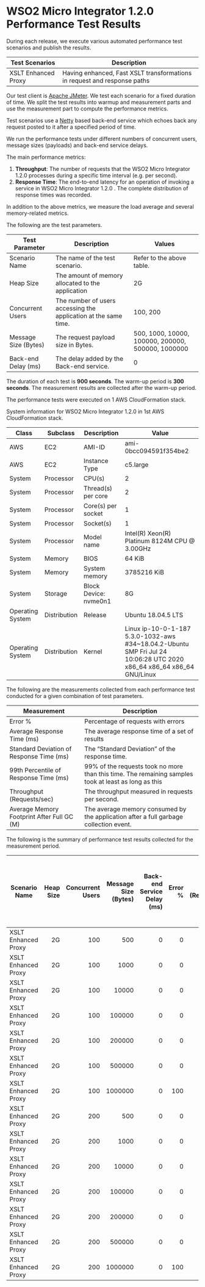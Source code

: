 # WSO2 Micro Integrator 1.2.0 Performance Test Results

During each release, we execute various automated performance test scenarios and publish the results.

| Test Scenarios | Description |
| --- | --- |
| XSLT Enhanced Proxy | Having enhanced, Fast XSLT transformations in request and response paths |

Our test client is [Apache JMeter](https://jmeter.apache.org/index.html). We test each scenario for a fixed duration of
time. We split the test results into warmup and measurement parts and use the measurement part to compute the
performance metrics.

Test scenarios use a [Netty](https://netty.io/) based back-end service which echoes back any request
posted to it after a specified period of time.

We run the performance tests under different numbers of concurrent users, message sizes (payloads) and back-end service
delays.

The main performance metrics:

1. **Throughput**: The number of requests that the WSO2 Micro Integrator 1.2.0 processes during a specific time interval (e.g. per second).
2. **Response Time**: The end-to-end latency for an operation of invoking a service in WSO2 Micro Integrator 1.2.0 . The complete distribution of response times was recorded.

In addition to the above metrics, we measure the load average and several memory-related metrics.

The following are the test parameters.

| Test Parameter | Description | Values |
| --- | --- | --- |
| Scenario Name | The name of the test scenario. | Refer to the above table. |
| Heap Size | The amount of memory allocated to the application | 2G |
| Concurrent Users | The number of users accessing the application at the same time. | 100, 200 |
| Message Size (Bytes) | The request payload size in Bytes. | 500, 1000, 10000, 100000, 200000, 500000, 1000000 |
| Back-end Delay (ms) | The delay added by the Back-end service. | 0 |

The duration of each test is **900 seconds**. The warm-up period is **300 seconds**.
The measurement results are collected after the warm-up period.

The performance tests were executed on 1 AWS CloudFormation stack.


System information for WSO2 Micro Integrator 1.2.0 in 1st AWS CloudFormation stack.

| Class | Subclass | Description | Value |
| --- | --- | --- | --- |
| AWS | EC2 | AMI-ID | ami-0bcc094591f354be2 |
| AWS | EC2 | Instance Type | c5.large |
| System | Processor | CPU(s) | 2 |
| System | Processor | Thread(s) per core | 2 |
| System | Processor | Core(s) per socket | 1 |
| System | Processor | Socket(s) | 1 |
| System | Processor | Model name | Intel(R) Xeon(R) Platinum 8124M CPU @ 3.00GHz |
| System | Memory | BIOS | 64 KiB |
| System | Memory | System memory | 3785216 KiB |
| System | Storage | Block Device: nvme0n1 | 8G |
| Operating System | Distribution | Release | Ubuntu 18.04.5 LTS |
| Operating System | Distribution | Kernel | Linux ip-10-0-1-187 5.3.0-1032-aws #34~18.04.2-Ubuntu SMP Fri Jul 24 10:06:28 UTC 2020 x86_64 x86_64 x86_64 GNU/Linux |


The following are the measurements collected from each performance test conducted for a given combination of
test parameters.

| Measurement | Description |
| --- | --- |
| Error % | Percentage of requests with errors |
| Average Response Time (ms) | The average response time of a set of results |
| Standard Deviation of Response Time (ms) | The “Standard Deviation” of the response time. |
| 99th Percentile of Response Time (ms) | 99% of the requests took no more than this time. The remaining samples took at least as long as this |
| Throughput (Requests/sec) | The throughput measured in requests per second. |
| Average Memory Footprint After Full GC (M) | The average memory consumed by the application after a full garbage collection event. |

The following is the summary of performance test results collected for the measurement period.

|  Scenario Name | Heap Size | Concurrent Users | Message Size (Bytes) | Back-end Service Delay (ms) | Error % | Throughput (Requests/sec) | Average Response Time (ms) | Standard Deviation of Response Time (ms) | 99th Percentile of Response Time (ms) | WSO2 Micro Integrator 1.2.0 GC Throughput (%) | Average WSO2 Micro Integrator 1.2.0 Memory Footprint After Full GC (M) |
|---|---:|---:|---:|---:|---:|---:|---:|---:|---:|---:|---:|
|  XSLT Enhanced Proxy | 2G | 100 | 500 | 0 | 0 | 2812.06 | 35.48 | 41.41 | 146 | 93.32 | 231.029 |
|  XSLT Enhanced Proxy | 2G | 100 | 1000 | 0 | 0 | 2573.76 | 38.77 | 31.75 | 157 | N/A | N/A |
|  XSLT Enhanced Proxy | 2G | 100 | 10000 | 0 | 0 | 585.5 | 170.71 | 62.67 | 335 | N/A | N/A |
|  XSLT Enhanced Proxy | 2G | 100 | 100000 | 0 | 0 | 76.59 | 1303.78 | 281.31 | 1975 | N/A | N/A |
|  XSLT Enhanced Proxy | 2G | 100 | 200000 | 0 | 0 | 38.55 | 2583.98 | 520.77 | 3775 | N/A | N/A |
|  XSLT Enhanced Proxy | 2G | 100 | 500000 | 0 | 0 | 15.14 | 6567.61 | 1067.73 | 9023 | N/A | N/A |
|  XSLT Enhanced Proxy | 2G | 100 | 1000000 | 0 | 100 | 0.76 | 120064 | 0 | 120319 | N/A | N/A |
|  XSLT Enhanced Proxy | 2G | 200 | 500 | 0 | 0 | 2789.58 | 71.6 | 70.06 | 273 | N/A | N/A |
|  XSLT Enhanced Proxy | 2G | 200 | 1000 | 0 | 0 | 2538.81 | 78.68 | 68.43 | 303 | N/A | N/A |
|  XSLT Enhanced Proxy | 2G | 200 | 10000 | 0 | 0 | 583.42 | 343.01 | 108.85 | 619 | N/A | N/A |
|  XSLT Enhanced Proxy | 2G | 200 | 100000 | 0 | 0 | 74.06 | 2690.7 | 422.35 | 3775 | N/A | N/A |
|  XSLT Enhanced Proxy | 2G | 200 | 200000 | 0 | 0 | 36.87 | 5390.21 | 818.19 | 7359 | N/A | N/A |
|  XSLT Enhanced Proxy | 2G | 200 | 500000 | 0 | 0 | 14.48 | 13647.56 | 2093.64 | 18303 | N/A | N/A |
|  XSLT Enhanced Proxy | 2G | 200 | 1000000 | 0 | 100 | 1.51 | 120064 | 0 | 120319 | N/A | N/A |
